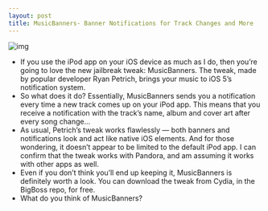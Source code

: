 ```yaml
---
layout: post
title: MusicBanners- Banner Notifications for Track Changes and More
---
```

![img](http://media.idownloadblog.com/wp-content/uploads/2012/02/musicbanners.jpg)
* If you use the iPod app on your iOS device as much as I do, then you’re going to love the new jailbreak tweak: MusicBanners. The tweak, made by popular developer Ryan Petrich, brings your music to iOS 5’s notification system.
* So what does it do? Essentially, MusicBanners sends you a notification every time a new track comes up on your iPod app. This means that you receive a notification with the track’s name, album and cover art after every song change…
* As usual, Petrich’s tweak works flawlessly — both banners and notifications look and act like native iOS elements. And for those wondering, it doesn’t appear to be limited to the default iPod app. I can confirm that the tweak works with Pandora, and am assuming it works with other apps as well.
* Even if you don’t think you’ll end up keeping it, MusicBanners is definitely worth a look. You can download the tweak from Cydia, in the BigBoss repo, for free.
* What do you think of MusicBanners?

